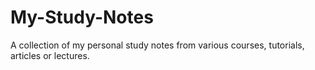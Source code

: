 # My-Study-Notes
A collection of my personal study notes from various courses, tutorials, articles or lectures.


